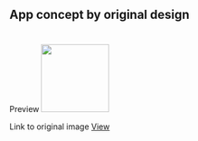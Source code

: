 ## App concept by original design

#

Preview <img src="https://cdn.dribbble.com/users/1138814/screenshots/14157511/media/725262fbabb8ac68b9cf61cc782a427f.png?compress=1&resize=1200x900" width="120" />

Link to original image [View](https://dribbble.com/shots/14157511-XD-Challenge-003-Scroll)
